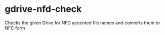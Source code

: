 # gdrive-nfd-check
Checks the given Drive for NFD accented file names and converts them to NFC form
